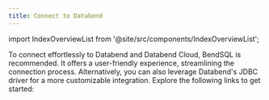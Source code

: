 ```yaml
---
title: Connect to Databend
---
```

import IndexOverviewList from '@site/src/components/IndexOverviewList';

To connect effortlessly to Databend and Databend Cloud, BendSQL is recommended. It offers a user-friendly experience, streamlining the connection process. Alternatively, you can also leverage Databend's JDBC driver for a more customizable integration. Explore the following links to get started:

<IndexOverviewList />